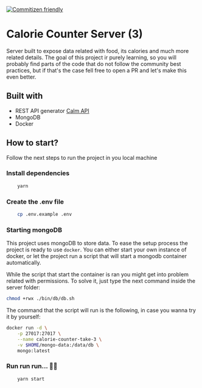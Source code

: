[![Commitizen friendly](https://img.shields.io/badge/commitizen-friendly-brightgreen.svg)](http://commitizen.github.io/cz-cli/)

# Calorie Counter Server (3)

Server built to expose data related with food, its calories and much more related details. The goal of this project ir purely learning, so you will probably find parts of the code that do not follow the community best practices, but if that's the case fell free to open a PR and let's make this even better.

## Built with

- REST API generator [Calm API](https://github.com/sunilksamanta/calmapi)
- MongoDB
- Docker

## How to start?

Follow the next steps to run the project in you local machine

### Install dependencies

```bash
    yarn
```

### Create the .env file

```bash
    cp .env.example .env
```

### Starting mongoDB

This project uses mongoDB to store data. To ease the setup process the project is ready to use `docker`.
You can either start your own instance of docker, or let the project run a script that will start
a mongodb container automatically.

While the script that start the container is ran you might get into problem related with permissions. To solve it, just type the next command inside the server folder:

```bash
chmod +rwx ./bin/db/db.sh
```

The command that the script will run is the following, in case you wanna try it by yourself:

```bash
docker run -d \
    -p 27017:27017 \
    --name calorie-counter-take-3 \
    -v $HOME/mongo-data:/data/db \
    mongo:latest
```

### Run run run... 🏃‍♂️

```bash
    yarn start
```

